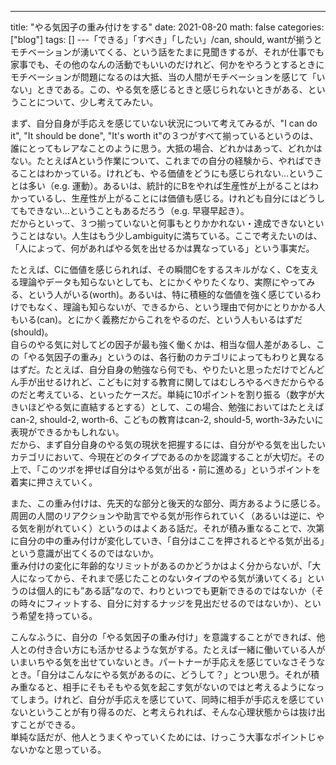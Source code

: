 ---

title: "やる気因子の重み付けをする"
date: 2021-08-20
math: false
categories: ["blog"]
tags: []
---「できる」「すべき」「したい」/can, should, wantが揃うとモチベーションが湧いてくる、という話をたまに見聞きするが、それが仕事でも家事でも、その他のなんの活動でもいいのだけれど、何かをやろうとするときにモチベーションが問題になるのは大抵、当の人間がモチベーションを感じて「いない」ときである。この、やる気を感じるときと感じられないときがある、ということについて、少し考えてみたい。

まず、自分自身が手応えを感じていない状況について考えてみるが、"I can do it", "It should be done", "It's worth it"の３つがすべて揃っているというのは、誰にとってもレアなことのように思う。大抵の場合、どれかはあって、どれかはない。たとえばAという作業について、これまでの自分の経験から、やればできることはわかっている。けれども、やる価値をどうにも感じられない…ということは多い（e.g. 運動）。あるいは、統計的にBをやれば生産性が上がることはわかっているし、生産性が上がることには価値も感じる。けれども自分にはどうしてもできない…ということもあるだろう（e.g. 早寝早起き）。  
だからといって、３つ揃っていないと何事もとりかかれない・達成できないということはない。人生はもう少しambiguityに満ちている。ここで考えたいのは、「人によって、何があればやる気を出せるかは異なっている」という事実だ。

たとえば、Cに価値を感じられれば、その瞬間Cをするスキルがなく、Cを支える理論やデータも知らないとしても、とにかくやりたくなり、実際にやってみる、という人がいる(worth)。あるいは、特に積極的な価値を強く感じているわけでもなく、理論も知らないが、できるから、という理由で何かにとりかかる人もいる(can)。とにかく義務だからこれをやるのだ、という人もいるはずだ(should)。  
自らのやる気に対してどの因子が最も強く働くかは、相当な個人差があるし、この「やる気因子の重み」というのは、各行動のカテゴリによってもわりと異なるはずだ。たとえば、自分自身の勉強なら何でも、やりたいと思っただけでどんどん手が出せるけれど、こどもに対する教育に関してはむしろやるべきだからやるのだと考えている、といったケースだ。単純に10ポイントを割り振る（数字が大きいほどやる気に直結するとする）として、この場合、勉強においてはたとえばcan-2, should-2, worth-6、こどもの教育はcan-2, should-5, worth-3みたいに表現ができるかもしれない。  
だから、まず自分自身のやる気の現状を把握するには、自分がやる気を出したいカテゴリにおいて、今現在どのタイプであるのかを認識することが大切だ。その上で、「このツボを押せば自分はやる気が出る・前に進める」というポイントを着実に押さえていく。

また、この重み付けは、先天的な部分と後天的な部分、両方あるように感じる。周囲の人間のリアクションや助言でやる気が形作られていく（あるいは逆に、やる気を削がれていく）というのはよくある話だ。それが積み重なることで、次第に自分の中の重み付けが変化していき、「自分はここを押されるとやる気が出る」という意識が出てくるのではないか。  
重み付けの変化に年齢的なリミットがあるのかどうかはよく分からないが、「大人になってから、それまで感じたことのないタイプのやる気が湧いてくる」というのは個人的にも”ある話”なので、わりといつでも更新できるのではないか（その時々にフィットする、自分に対するナッジを見出だせるのではないか）、という希望を持っている。

こんなふうに、自分の「やる気因子の重み付け」を意識することができれば、他人との付き合い方にも活かせるような気がする。たとえば一緒に働いている人がいまいちやる気を出せていないとき。パートナーが手応えを感じていなさそうなとき。「自分はこんなにやる気があるのに、どうして？」とつい思う。それが積み重なると、相手にそもそもやる気を起こす気がないのではと考えるようになってしまう。けれど、自分が手応えを感じていて、同時に相手が手応えを感じていないということが有り得るのだ、と考えられれば、そんな心理状態からは抜け出すことができる。  
単純な話だが、他人とうまくやっていくためには、けっこう大事なポイントじゃないかなと思っている。
